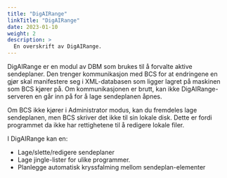 ```yaml
---
title: "DigAIRange"
linkTitle: "DigAIRange"
date: 2023-01-10
weight: 2
description: >
  En overskrift av DigAIRange.
---
```


DigAIRange er en modul av DBM som brukes til å forvalte aktive sendeplaner. Den trenger kommunikasjon med BCS for at endringene en gjør skal manifestere seg i XML-databasen som ligger lagret på maskinen som BCS kjører på. Om kommunikasjonen er brutt, kan ikke DigAIRange-serveren en går inn på for å lage sendeplanen åpnes. 

Om BCS ikke kjører i Administrator modus, kan du fremdeles lage sendeplanen, men BCS skriver det ikke til sin lokale disk. Dette er fordi programmet da ikke har rettighetene til å redigere lokale filer.

I DigAIRange kan en:

- Lage/slette/redigere sendeplaner
- Lage jingle-lister for ulike programmer.
- Planlegge automatisk kryssfalming mellom sendeplan-elementer